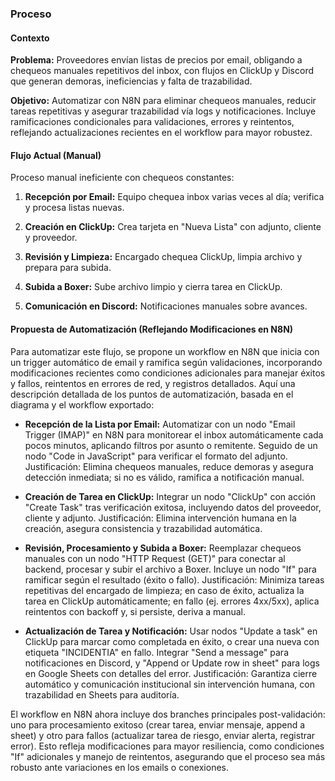 ### Proceso

#### Contexto

**Problema:** Proveedores envían listas de precios por email, obligando a chequeos manuales repetitivos del inbox, con flujos en ClickUp y Discord que generan demoras, ineficiencias y falta de trazabilidad.

**Objetivo:** Automatizar con N8N para eliminar chequeos manuales, reducir tareas repetitivas y asegurar trazabilidad vía logs y notificaciones. Incluye ramificaciones condicionales para validaciones, errores y reintentos, reflejando actualizaciones recientes en el workflow para mayor robustez.

#### Flujo Actual (Manual)

Proceso manual ineficiente con chequeos constantes:

1. **Recepción por Email:** Equipo chequea inbox varias veces al día; verifica y procesa listas nuevas.

2. **Creación en ClickUp:** Crea tarjeta en "Nueva Lista" con adjunto, cliente y proveedor.

3. **Revisión y Limpieza:** Encargado chequea ClickUp, limpia archivo y prepara para subida.

4. **Subida a Boxer:** Sube archivo limpio y cierra tarea en ClickUp.

5. **Comunicación en Discord:** Notificaciones manuales sobre avances.

#### Propuesta de Automatización (Reflejando Modificaciones en N8N)

Para automatizar este flujo, se propone un workflow en N8N que inicia con un trigger automático de email y ramifica según validaciones, incorporando modificaciones recientes como condiciones adicionales para manejar éxitos y fallos, reintentos en errores de red, y registros detallados. Aquí una descripción detallada de los puntos de automatización, basada en el diagrama y el workflow exportado:

- **Recepción de la Lista por Email:** Automatizar con un nodo "Email Trigger (IMAP)" en N8N para monitorear el inbox automáticamente cada pocos minutos, aplicando filtros por asunto o remitente. Seguido de un nodo "Code in JavaScript" para verificar el formato del adjunto. Justificación: Elimina chequeos manuales, reduce demoras y asegura detección inmediata; si no es válido, ramifica a notificación manual.

- **Creación de Tarea en ClickUp:** Integrar un nodo "ClickUp" con acción "Create Task" tras verificación exitosa, incluyendo datos del proveedor, cliente y adjunto. Justificación: Elimina intervención humana en la creación, asegura consistencia y trazabilidad automática.

- **Revisión, Procesamiento y Subida a Boxer:** Reemplazar chequeos manuales con un nodo "HTTP Request (GET)" para conectar al backend, procesar y subir el archivo a Boxer. Incluye un nodo "If" para ramificar según el resultado (éxito o fallo). Justificación: Minimiza tareas repetitivas del encargado de limpieza; en caso de éxito, actualiza la tarea en ClickUp automáticamente; en fallo (ej. errores 4xx/5xx), aplica reintentos con backoff y, si persiste, deriva a manual.

- **Actualización de Tarea y Notificación:** Usar nodos "Update a task" en ClickUp para marcar como completada en éxito, o crear una nueva con etiqueta "INCIDENTIA" en fallo. Integrar "Send a message" para notificaciones en Discord, y "Append or Update row in sheet" para logs en Google Sheets con detalles del error. Justificación: Garantiza cierre automático y comunicación institucional sin intervención humana, con trazabilidad en Sheets para auditoría.

El workflow en N8N ahora incluye dos branches principales post-validación: uno para procesamiento exitoso (crear tarea, enviar mensaje, append a sheet) y otro para fallos (actualizar tarea de riesgo, enviar alerta, registrar error). Esto refleja modificaciones para mayor resiliencia, como condiciones "If" adicionales y manejo de reintentos, asegurando que el proceso sea más robusto ante variaciones en los emails o conexiones.
